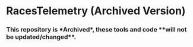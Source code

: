 # RacesTelemetry (Archived Version)

<h3>This repository is *Archived*, these tools and code **will not be updated/changed**.</h3>
